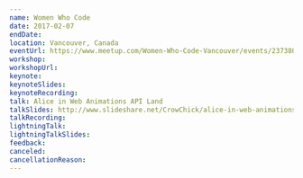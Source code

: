 ```yaml
---
name: Women Who Code
date: 2017-02-07
endDate:
location: Vancouver, Canada
eventUrl: https://www.meetup.com/Women-Who-Code-Vancouver/events/237380183/
workshop:
workshopUrl:
keynote:
keynoteSlides:
keynoteRecording:
talk: Alice in Web Animations API Land
talkSlides: http://www.slideshare.net/CrowChick/alice-in-web-animations-api-land
talkRecording:
lightningTalk:
lightningTalkSlides:
feedback:
canceled:
cancellationReason:
---
```

